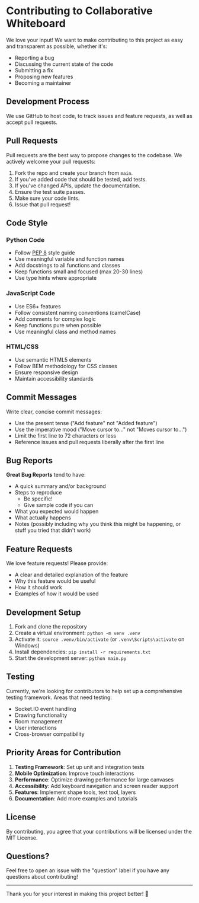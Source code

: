 # Contributing to Collaborative Whiteboard

We love your input! We want to make contributing to this project as easy and transparent as possible, whether it's:

- Reporting a bug
- Discussing the current state of the code
- Submitting a fix
- Proposing new features
- Becoming a maintainer

## Development Process

We use GitHub to host code, to track issues and feature requests, as well as accept pull requests.

## Pull Requests

Pull requests are the best way to propose changes to the codebase. We actively welcome your pull requests:

1. Fork the repo and create your branch from `main`.
2. If you've added code that should be tested, add tests.
3. If you've changed APIs, update the documentation.
4. Ensure the test suite passes.
5. Make sure your code lints.
6. Issue that pull request!

## Code Style

### Python Code
- Follow [PEP 8](https://www.python.org/dev/peps/pep-0008/) style guide
- Use meaningful variable and function names
- Add docstrings to all functions and classes
- Keep functions small and focused (max 20-30 lines)
- Use type hints where appropriate

### JavaScript Code
- Use ES6+ features
- Follow consistent naming conventions (camelCase)
- Add comments for complex logic
- Keep functions pure when possible
- Use meaningful class and method names

### HTML/CSS
- Use semantic HTML5 elements
- Follow BEM methodology for CSS classes
- Ensure responsive design
- Maintain accessibility standards

## Commit Messages

Write clear, concise commit messages:
- Use the present tense ("Add feature" not "Added feature")
- Use the imperative mood ("Move cursor to..." not "Moves cursor to...")
- Limit the first line to 72 characters or less
- Reference issues and pull requests liberally after the first line

## Bug Reports

**Great Bug Reports** tend to have:

- A quick summary and/or background
- Steps to reproduce
  - Be specific!
  - Give sample code if you can
- What you expected would happen
- What actually happens
- Notes (possibly including why you think this might be happening, or stuff you tried that didn't work)

## Feature Requests

We love feature requests! Please provide:

- A clear and detailed explanation of the feature
- Why this feature would be useful
- How it should work
- Examples of how it would be used

## Development Setup

1. Fork and clone the repository
2. Create a virtual environment: `python -m venv .venv`
3. Activate it: `source .venv/bin/activate` (or `.venv\Scripts\activate` on Windows)
4. Install dependencies: `pip install -r requirements.txt`
5. Start the development server: `python main.py`

## Testing

Currently, we're looking for contributors to help set up a comprehensive testing framework. Areas that need testing:

- Socket.IO event handling
- Drawing functionality
- Room management
- User interactions
- Cross-browser compatibility

## Priority Areas for Contribution

1. **Testing Framework**: Set up unit and integration tests
2. **Mobile Optimization**: Improve touch interactions
3. **Performance**: Optimize drawing performance for large canvases
4. **Accessibility**: Add keyboard navigation and screen reader support
5. **Features**: Implement shape tools, text tool, layers
6. **Documentation**: Add more examples and tutorials

## License

By contributing, you agree that your contributions will be licensed under the MIT License.

## Questions?

Feel free to open an issue with the "question" label if you have any questions about contributing!

---

Thank you for your interest in making this project better! 🎨